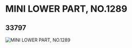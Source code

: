 # MINI LOWER PART, NO.1289
## 33797
![MINI LOWER PART, NO.1289](https://lc-www-live-s.legocdn.com/media/bricks/5/2/6190377.jpg)